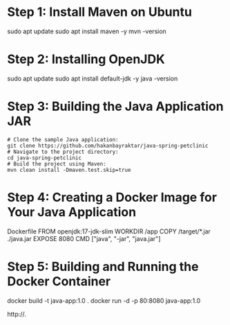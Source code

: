 # Step 1: Install Maven on Ubuntu
sudo apt update
sudo apt install maven -y
mvn -version

# Step 2: Installing OpenJDK
sudo apt update
sudo apt install default-jdk -y
java -version

# Step 3: Building the Java Application JAR
    # Clone the sample Java application:
    git clone https://github.com/hakanbayraktar/java-spring-petclinic
    # Navigate to the project directory:
    cd java-spring-petclinic
    # Build the project using Maven:
    mvn clean install -Dmaven.test.skip=true

# Step 4: Creating a Docker Image for Your Java Application
Dockerfile
FROM openjdk:17-jdk-slim
WORKDIR /app
COPY /target/*.jar ./java.jar
EXPOSE 8080
CMD ["java", "-jar", "java.jar"]

# Step 5: Building and Running the Docker Container
docker build -t java-app:1.0 .
docker run -d -p 80:8080 java-app:1.0

http://<your-server-ip>.